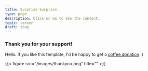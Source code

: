 ```yaml
---
title: Surprise Surprise
type: page
description: Click on me to see the content.
topic: career
draft: true
---
```


### Thank you for your support!


Hello. If you like this template, I'd be happy to get a [coffee donation](https://ko-fi.com/heycharlola) :)

{{< figure src="/images/thankyou.png" title="" >}}